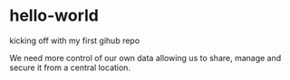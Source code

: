 # hello-world
kicking off with my first gihub repo

We need more control of our own data allowing us to share, manage and secure it from a central location. 
